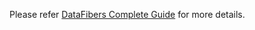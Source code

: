 Please refer [DataFibers Complete Guide](https://www.gitbook.com/book/datafibers/datafibers-complete-guide/details) for more details.
